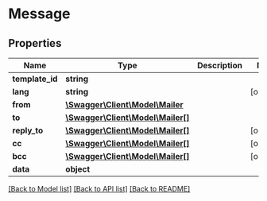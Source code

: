 # Message

## Properties
Name | Type | Description | Notes
------------ | ------------- | ------------- | -------------
**template_id** | **string** |  | 
**lang** | **string** |  | [optional] 
**from** | [**\Swagger\Client\Model\Mailer**](Mailer.md) |  | 
**to** | [**\Swagger\Client\Model\Mailer[]**](Mailer.md) |  | 
**reply_to** | [**\Swagger\Client\Model\Mailer[]**](Mailer.md) |  | [optional] 
**cc** | [**\Swagger\Client\Model\Mailer[]**](Mailer.md) |  | [optional] 
**bcc** | [**\Swagger\Client\Model\Mailer[]**](Mailer.md) |  | [optional] 
**data** | **object** |  | 

[[Back to Model list]](../README.md#documentation-for-models) [[Back to API list]](../README.md#documentation-for-api-endpoints) [[Back to README]](../README.md)


